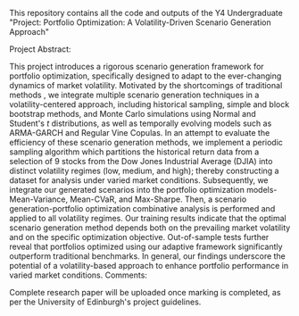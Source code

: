 This repository contains all the code and outputs of the Y4 Undergraduate "Project: Portfolio Optimization: A Volatility-Driven Scenario Generation Approach"

Project Abstract:

This project introduces a rigorous scenario generation framework for portfolio optimization, specifically designed to adapt to the ever-changing dynamics of market volatility. Motivated by the shortcomings of traditional methods , we integrate multiple scenario generation techniques in a volatility-centered approach, including historical sampling, simple and block bootstrap methods, and Monte Carlo simulations using Normal and Student's $t$ distributions, as well as temporally evolving models such as ARMA-GARCH and Regular Vine Copulas. In an attempt to evaluate the efficiency of these scenario generation methods, we implement a periodic sampling algorithm which partitions the historical return data from a selection of 9 stocks from the Dow Jones Industrial Average (DJIA) into distinct volatility regimes (low, medium, and high); thereby constructing a dataset for analysis under varied market conditions. Subsequently, we integrate our generated scenarios into the portfolio optimization models- Mean-Variance, Mean-CVaR, and Max-Sharpe. Then, a scenario generation-portfolio optimization combinative analysis is performed and applied to all volatility regimes. Our training results indicate that the optimal scenario generation method depends both on the prevailing market volatility and on the specific optimization objective. Out-of-sample tests further reveal that portfolios optimized using our adaptive framework significantly outperform traditional benchmarks. In general, our findings underscore the potential of a volatility-based approach to enhance portfolio performance in varied market conditions.
Comments:

Complete research paper will be uploaded once marking is completed, as per the University of Edinburgh's project guidelines.

